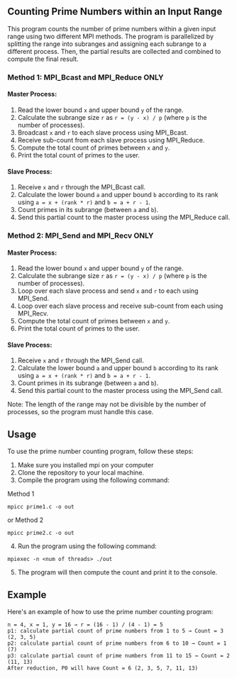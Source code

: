 ## Counting Prime Numbers within an Input Range

This program counts the number of prime numbers within a given input range using two different MPI methods. The program is parallelized by splitting the range into subranges and assigning each subrange to a different process. Then, the partial results are collected and combined to compute the final result.

### Method 1: MPI_Bcast and MPI_Reduce ONLY

#### Master Process:

1. Read the lower bound `x` and upper bound `y` of the range.
2. Calculate the subrange size `r` as `r = (y - x) / p` (where `p` is the number of processes).
3. Broadcast `x` and `r` to each slave process using MPI_Bcast.
4. Receive sub-count from each slave process using MPI_Reduce.
5. Compute the total count of primes between `x` and `y`.
6. Print the total count of primes to the user.

#### Slave Process:

1. Receive `x` and `r` through the MPI_Bcast call.
2. Calculate the lower bound `a` and upper bound `b` according to its rank using `a = x + (rank * r)` and `b = a + r - 1`.
3. Count primes in its subrange (between `a` and `b`).
4. Send this partial count to the master process using the MPI_Reduce call.

### Method 2: MPI_Send and MPI_Recv ONLY

#### Master Process:

1. Read the lower bound `x` and upper bound `y` of the range.
2. Calculate the subrange size `r` as `r = (y - x) / p` (where `p` is the number of processes).
3. Loop over each slave process and send `x` and `r` to each using MPI_Send.
4. Loop over each slave process and receive sub-count from each using MPI_Recv.
5. Compute the total count of primes between `x` and `y`.
6. Print the total count of primes to the user.

#### Slave Process:

1. Receive `x` and `r` through the MPI_Send call.
2. Calculate the lower bound `a` and upper bound `b` according to its rank using `a = x + (rank * r)` and `b = a + r - 1`.
3. Count primes in its subrange (between `a` and `b`).
4. Send this partial count to the master process using the MPI_Send call.

Note: The length of the range may not be divisible by the number of processes, so the program must handle this case.

## Usage

To use the prime number counting program, follow these steps:

1. Make sure you installed mpi on your computer
2. Clone the repository to your local machine.
3. Compile the program using the following command:

Method 1
```
mpicc prime1.c -o out
```
or Method 2
```
mpicc prime2.c -o out
```

4. Run the program using the following command:

```
mpiexec -n <num of threads> ./out
```
5. The program will then compute the count and print it to the console.

## Example

Here's an example of how to use the prime number counting program:

```
n = 4, x = 1, y = 16 → r = (16 - 1) / (4 - 1) = 5
p1: calculate partial count of prime numbers from 1 to 5 → Count = 3 (2, 3, 5)
p2: calculate partial count of prime numbers from 6 to 10 → Count = 1 (7)
p3: calculate partial count of prime numbers from 11 to 15 → Count = 2 (11, 13)
After reduction, P0 will have Count = 6 (2, 3, 5, 7, 11, 13)
```